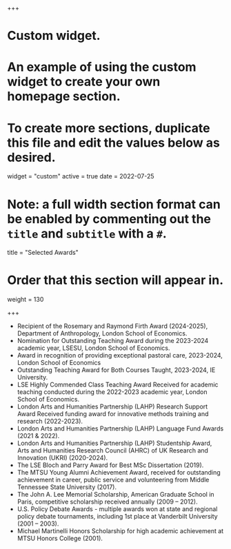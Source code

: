 +++
# Custom widget.
# An example of using the custom widget to create your own homepage section.
# To create more sections, duplicate this file and edit the values below as desired.
widget = "custom"
active = true
date = 2022-07-25

# Note: a full width section format can be enabled by commenting out the `title` and `subtitle` with a `#`.
title = "Selected Awards"


# Order that this section will appear in.
weight = 130

+++
- Recipient of the Rosemary and Raymond Firth Award (2024-2025), Department of Anthropology, London School of Economics. 
- Nomination for Outstanding Teaching Award during the 2023-2024 academic year, LSESU, London School of Economics.
- Award in recognition of providing exceptional pastoral care, 2023-2024, London School of Economics
- Outstanding Teaching Award for Both Courses Taught, 2023-2024, IE University.
- LSE Highly Commended Class Teaching Award Received for academic teaching conducted during the
2022-2023 academic year, London School of Economics.
- London Arts and Humanities Partnership (LAHP) Research Support Award Received funding award
for innovative methods training and research (2022-2023).
- London Arts and Humanities Partnership (LAHP) Language Fund Awards (2021 & 2022).
- London Arts and Humanities Partnership (LAHP) Studentship Award, Arts and Humanities Research Council (AHRC) of UK Research and Innovation (UKRI) (2020-2024).
- The LSE Bloch and Parry Award for Best MSc Dissertation (2019).
- The MTSU Young Alumni Achievement Award, received for outstanding achievement in career, public service and volunteering from Middle Tennessee State University (2017). 
- The John A. Lee Memorial Scholarship, American Graduate School in Paris, competitive scholarship received annually (2009 – 2012).
- U.S. Policy Debate Awards - multiple awards won at state and regional policy debate tournaments, including 1st place at Vanderbilt University (2001 – 2003).
- Michael Martinelli Honors Scholarship for high academic achievement at MTSU Honors College (2001).


